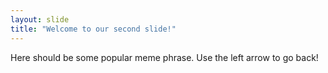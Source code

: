 ```yaml
---
layout: slide
title: "Welcome to our second slide!"
---
```

Here should be some popular meme phrase.
Use the left arrow to go back!
